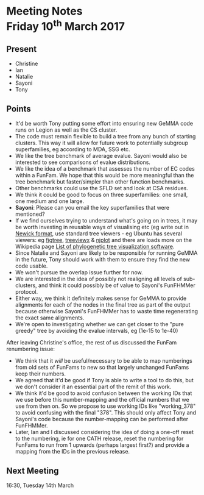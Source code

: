 Meeting Notes<br>Friday 10<sup>th</sup> March 2017
==

Present
--

 * Christine
 * Ian
 * Natalie
 * Sayoni
 * Tony

Points
--

 * It'd be worth Tony putting some effort into ensuring new GeMMA code runs on Legion as well as the CS cluster.
 * The code must remain flexible to build a tree from any bunch of starting clusters. This way it will allow for future work to potentially subgroup superfamilies, eg according to MDA, SSG etc.
 * We like the tree benchmark of average evalue. Sayoni would also be interested to see comparisons of evalue distributions.
 * We like the idea of a benchmark that assesses the number of EC codes within a FunFam. We hope that this would be more meaningful than the tree benchmark but faster/simpler than other function benchmarks.
 * Other benchmarks could use the SFLD set and look at CSA residues.
 * We think it could be good to focus on three superfamilies: one small, one medium and one large.
 * **Sayoni**: Please can you email the key superfamilies that were mentioned?
 * If we find ourselves trying to understand what's going on in trees, it may be worth investing in reusable ways of visualising etc (eg write out in [Newick format](https://en.wikipedia.org/wiki/Newick_format), use standard tree viewers - eg Ubuntu has several viewers: eg [figtree](http://packages.ubuntu.com/yakkety/figtree), [treeviewx](http://packages.ubuntu.com/yakkety/treeviewx) & [njplot](http://packages.ubuntu.com/yakkety/njplot) and there are loads more on the Wikipedia page [List of phylogenetic tree visualization software](https://en.wikipedia.org/wiki/List_of_phylogenetic_tree_visualization_software).
 * Since Natalie and Sayoni are likely to be responsible for running GeMMA in the future, Tony should work with them to ensure they find the new code usable.
 * We won't pursue the overlap issue further for now.
 * We are interested in the idea of possibly not realigning all levels of sub-clusters, and think it could possibly be of value to Sayoni's FunFHMMer protocol.
 * Either way, we think it definitely makes sense for GeMMA to provide alignments for each of the nodes in the final tree as part of the output because otherwise Sayoni's FunFHMMer has to waste time regenerating the exact same alignments.
 * We're open to investigating whether we can get closer to the "pure greedy" tree by avoiding the evalue intervals, eg  (1e-15  to 1e-40)

After leaving Christine's office, the rest of us discussed the FunFam renumbering issue:
 * We think that it *will* be useful/necessary to be able to map numberings from old sets of FunFams to new so that largely unchanged FunFams keep their numbers.
 * We agreed that it'd be good if Tony is able to write a tool to do this, but we don't consider it an essential part of the remit of this work.
 * We think it'd be good to avoid confusion between the working IDs that we use before this number-mapping and the official numbers that we use from then on. So we propose to use working IDs like "working_378" to avoid confusing with the final "378". This should only affect Tony and Sayoni's code because the number-mapping can be performed after FunFHMMer.
 * Later, Ian and I discussed considering the idea of doing a one-off reset to the numbering, ie for one CATH release, reset the numbering for FunFams to run from 1 upwards (perhaps largest first?) and provide a mapping from the IDs in the previous release.

Next Meeting
--

16:30, Tuesday 14th March

